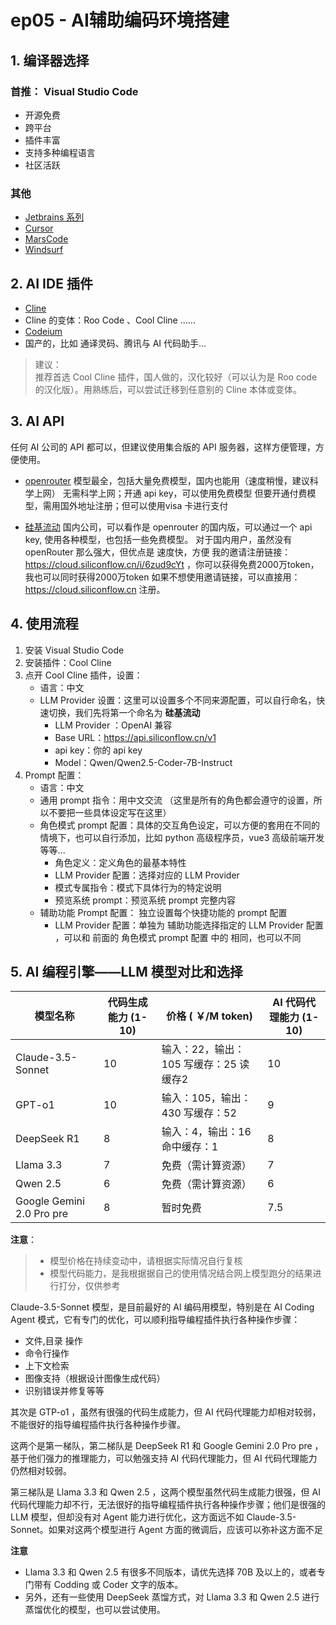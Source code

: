 # ep05 - AI辅助编码环境搭建

## 1. 编译器选择

### 首推： Visual Studio Code

- 开源免费
- 跨平台
- 插件丰富
- 支持多种编程语言
- 社区活跃

### 其他

- [Jetbrains 系列](https://www.jetbrains.com/)
- [Cursor](https://www.cursor.com/)
- [MarsCode](https://www.marscode.com/)
- [Windsurf](https://codeium.com/windsurf)

## 2. AI IDE 插件

- [Cline](https://github.com/cline/cline)
- Cline 的变体：Roo Code 、Cool Cline ......
- [Codeium](https://codeium.com/)
- 国产的，比如 通译灵码、腾讯与 AI 代码助手...

> 建议：  
> 推荐首选 Cool Cline 插件，国人做的，汉化较好（可以认为是 Roo code 的汉化版）。用熟练后，可以尝试迁移到任意别的 Cline 本体或变体。 

## 3. AI API

任何 AI 公司的 API 都可以，但建议使用集合版的 API 服务器，这样方便管理，方便使用。

- [openrouter](https://openrouter.ai/)
  模型最全，包括大量免费模型，国内也能用（速度稍慢，建议科学上网）
  无需科学上网；开通 api key，可以使用免费模型
  但要开通付费模型，需用国外地址注册；但可以使用visa 卡进行支付

- [硅基流动](https://cloud.siliconflow.cn/i/6zud9cYt)
  国内公司，可以看作是 openrouter 的国内版，可以通过一个 api key, 使用各种模型，也包括一些免费模型。
  对于国内用户，虽然没有 openRouter 那么强大，但优点是 速度快，方便
  我的邀请注册链接：https://cloud.siliconflow.cn/i/6zud9cYt ，你可以获得免费2000万token，我也可以同时获得2000万token
  如果不想使用邀请链接，可以直接用：https://cloud.siliconflow.cn 注册。

## 4. 使用流程

1. 安装 Visual Studio Code
2. 安装插件：Cool Cline
3. 点开 Cool Cline 插件，设置：
   - 语言：中文
   - LLM Provider 设置：这里可以设置多个不同来源配置，可以自行命名，快速切换，我们先将第一个命名为 **硅基流动**
     - LLM Provider ：OpenAI 兼容
     - Base URL：https://api.siliconflow.cn/v1
     - api key：你的 api key
     - Model：Qwen/Qwen2.5-Coder-7B-Instruct
4. Prompt 配置：
   - 语言：中文
   - 通用 prompt 指令：用中文交流 （这里是所有的角色都会遵守的设置，所以不要把一些具体设定写在这里）
   - 角色模式 prompt 配置：具体的交互角色设定，可以方便的套用在不同的情境下，也可以自行添加，比如 python 高级程序员，vue3 高级前端开发 等等...
     - 角色定义：定义角色的最基本特性
     - LLM Provider 配置：选择对应的 LLM Provider
     - 模式专属指令：模式下具体行为的特定说明
     - 预览系统 prompt：预览系统 prompt 完整内容
   - 辅助功能 Prompt 配置：
     独立设置每个快捷功能的 prompt 配置
     - LLM Provider 配置：单独为 辅助功能选择指定的 LLM Provider 配置 ，可以和 前面的  角色模式 prompt 配置 中的 相同，也可以不同

## 5. AI 编程引擎——LLM 模型对比和选择

  | 模型名称                  | 代码生成能力 (1-10) | 价格 ( ￥/M token)                      | AI 代码代理能力 (1-10) |
  | ------------------------- | ------------------- | -------------------------------------- | ---------------------- |
  | Claude-3.5-Sonnet         | 10                  | 输入：22，输出：105 写缓存：25 读缓存2 | 10                     |
  | GPT-o1                    | 10                  | 输入：105，输出：430 写缓存：52        | 9                      |
  | DeepSeek R1               | 8                   | 输入：4，输出：16 命中缓存：1          | 8                      |
  | Llama 3.3                 | 7                   | 免费（需计算资源）                     | 7                      |
  | Qwen 2.5                  | 6                   | 免费（需计算资源）                     | 6                      |
  | Google Gemini 2.0 Pro pre | 8                   | 暂时免费                               | 7.5                    |

  **注意**：  
  > - 模型价格在持续变动中，请根据实际情况自行复核
  > - 模型代码能力，是我根据据自己的使用情况结合网上模型跑分的结果进行打分，仅供参考
  
  Claude-3.5-Sonnet 模型，是目前最好的 AI 编码用模型，特别是在 AI Coding Agent 模式，它有专门的优化，可以顺利指导编程插件执行各种操作步骤：  
  - 文件,目录 操作
  - 命令行操作 
  - 上下文检索
  - 图像支持（根据设计图像生成代码）
  - 识别错误并修复等等
  
  其次是 GTP-o1 ，虽然有很强的代码生成能力，但 AI 代码代理能力却相对较弱，不能很好的指导编程插件执行各种操作步骤。

  这两个是第一梯队，第二梯队是 DeepSeek R1 和 Google Gemini 2.0 Pro pre ，基于他们强力的推理能力，可以勉强支持 AI 代码代理能力，但 AI 代码代理能力仍然相对较弱。

  第三梯队是 Llama 3.3 和 Qwen 2.5 ，这两个模型虽然代码生成能力很强，但 AI 代码代理能力却不行，无法很好的指导编程插件执行各种操作步骤；他们是很强的 LLM 模型，但却没有对 Agent 能力进行优化，这方面远不如  Claude-3.5-Sonnet。如果对这两个模型进行 Agent 方面的微调后，应该可以弥补这方面不足
  
  **注意**  
  - Llama 3.3 和 Qwen 2.5 有很多不同版本，请优先选择 70B 及以上的，或者专门带有 Codding 或 Coder 文字的版本。
  - 另外，还有一些使用 DeepSeek 蒸馏方式，对  Llama 3.3 和 Qwen 2.5 进行蒸馏优化的模型，也可以尝试使用。